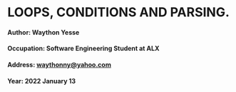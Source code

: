 # LOOPS, CONDITIONS AND PARSING.

#### Author: Waython Yesse
#### Occupation: Software Engineering Student at ALX
#### Address: waythonny@yahoo.com
#### Year: 2022 January 13

